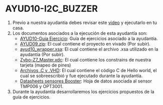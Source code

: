# AYUD10-I2C_BUZZER
1. Previo a nuestra ayudantía debes revisar este [video](https://youtu.be/Ua9ko6uNEl4) y ejecutarlo en tu casa.
2. Los documentos asociados a la ejecución de esta ayudantía son:
    * [AYUD10-Guia Ejercicio](https://github.com/IEE2463-SEP/AYUD10-I2C_BUZZER/blob/main/AYUD10_I2C_BUZZER.pdf):  Guía de ejercicios asociado a la ayudantía. 
    * [AYUD09.zip](): El cual contiene el proyecto en vivado (Por subir).
    * [ayud10_wrapper.xsa](): El cual contiene el archivo .xsa utilizado en la ayudantía (Por subir).  
    * [Zybo-Z7_Master.xdc](Zybo-Z7-Master.xdc):  El cual contiene los constrains de nuestra tarjeta (mapeo de pines)
    * [Archivos .C y .VHD](helloworld.c):  El cual contiene el código C de Hello world, el cual se sobreescribió y fue ejecutado durante la ayudantía.
    * [Datasheets sensores Booster](): Hoja de datos asociada al sensor TMP006 y OPT3001.
3. Durante la ayudantía desarrollaremos los ejercicios propuestos de la guía de ejercicios.

